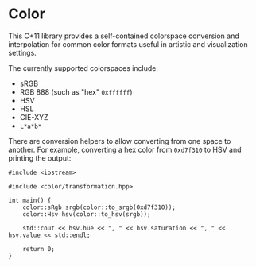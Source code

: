 # Color

This C+11 library provides a self-contained colorspace conversion and interpolation for common color formats useful in artistic and visualization settings.

The currently supported colorspaces include:

 * sRGB
 * RGB 888 (such as "hex" `0xffffff`)
 * HSV
 * HSL
 * CIE-XYZ
 * `L*a*b*`
 
There are conversion helpers to allow converting from one space to another. For example, converting a hex color from `0xd7f310` to HSV and printing the output:

```
#include <iostream>

#include <color/transformation.hpp>

int main() {
	color::sRgb srgb(color::to_srgb(0xd7f310));
	color::Hsv hsv(color::to_hsv(srgb));
	
	std::cout << hsv.hue << ", " << hsv.saturation << ", " << hsv.value << std::endl;
	
	return 0;
}

```
